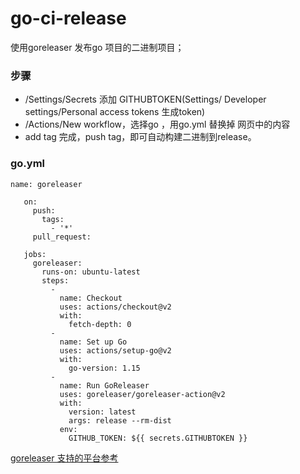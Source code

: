 # go-ci-release


使用goreleaser 发布go 项目的二进制项目； 

### 步骤
- <project>/Settings/Secrets 添加 GITHUBTOKEN(Settings/ Developer settings/Personal access tokens 生成token)
- <project>/Actions/New workflow，选择go ，用go.yml 替换掉 网页中的内容
- add tag 完成，push tag，即可自动构建二进制到release。

### go.yml
```
name: goreleaser
   
   on:
     push:
       tags:
         - '*'
     pull_request:
   
   jobs:
     goreleaser:
       runs-on: ubuntu-latest
       steps:
         -
           name: Checkout
           uses: actions/checkout@v2
           with:
             fetch-depth: 0
         -
           name: Set up Go
           uses: actions/setup-go@v2
           with:
             go-version: 1.15
         -
           name: Run GoReleaser
           uses: goreleaser/goreleaser-action@v2
           with:
             version: latest
             args: release --rm-dist
           env:
             GITHUB_TOKEN: ${{ secrets.GITHUBTOKEN }}

```

[goreleaser 支持的平台参考](https://goreleaser.com/ci/actions/)